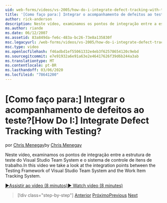 ```yaml
---
uid: web-forms/videos/vs-2005/how-do-i-integrate-defect-tracking-with-testing
title: '[Como faço para:] Integrar o acompanhamento de defeitos ao teste? | Microsoft Docs'
author: rick-anderson
description: Neste vídeo, examinamos os pontos de integração entre a estrutura de teste do Visual Studio Team System e o sistema de controle de itens de trabalho.
ms.author: riande
ms.date: 06/12/2007
ms.assetid: 83a849da-fe6c-483a-bc26-73e8a135830f
msc.legacyurl: /web-forms/videos/vs-2005/how-do-i-integrate-defect-tracking-with-testing
msc.type: video
ms.openlocfilehash: f46adbd1ef55061332e4eb3f62578654120c9ebd
ms.sourcegitcommit: e7e91932a6e91a63e2e46417626f39d6b244a3ab
ms.translationtype: MT
ms.contentlocale: pt-BR
ms.lasthandoff: 03/06/2020
ms.locfileid: "78641200"
---
```

# <a name="how-do-i-integrate-defect-tracking-with-testing"></a><span data-ttu-id="bc6cb-104">[Como faço para:] Integrar o acompanhamento de defeitos ao teste?</span><span class="sxs-lookup"><span data-stu-id="bc6cb-104">[How Do I:] Integrate Defect Tracking with Testing?</span></span>

<span data-ttu-id="bc6cb-105">por [Chris Menegay](https://twitter.com/CMenegay)</span><span class="sxs-lookup"><span data-stu-id="bc6cb-105">by [Chris Menegay](https://twitter.com/CMenegay)</span></span>

<span data-ttu-id="bc6cb-106">Neste vídeo, examinamos os pontos de integração entre a estrutura de teste do Visual Studio Team System e o sistema de controle de itens de trabalho.</span><span class="sxs-lookup"><span data-stu-id="bc6cb-106">In this video we take a look at the integration points between the Testing Framework of Visual Studio Team System and the Work Item Tracking System.</span></span>

[<span data-ttu-id="bc6cb-107">&#9654;Assistir ao vídeo (8 minutos)</span><span class="sxs-lookup"><span data-stu-id="bc6cb-107">&#9654; Watch video (8 minutes)</span></span>](https://channel9.msdn.com/Blogs/ASP-NET-Site-Videos/how-do-i-integrate-defect-tracking-with-testing)

> [!div class="step-by-step"]
> <span data-ttu-id="bc6cb-108">[Anterior](the-effects-of-viewstate.md)
> [Próximo](how-do-i-create-my-own-bug-work-item.md)</span><span class="sxs-lookup"><span data-stu-id="bc6cb-108">[Previous](the-effects-of-viewstate.md)
[Next](how-do-i-create-my-own-bug-work-item.md)</span></span>
